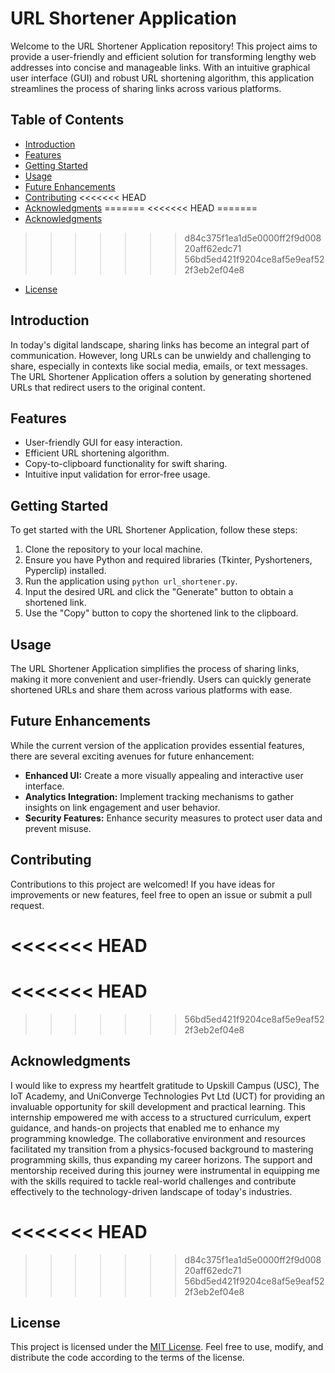 # URL Shortener Application

Welcome to the URL Shortener Application repository! This project aims to provide a user-friendly and efficient solution for transforming lengthy web addresses into concise and manageable links. With an intuitive graphical user interface (GUI) and robust URL shortening algorithm, this application streamlines the process of sharing links across various platforms.

## Table of Contents

- [Introduction](#introduction)
- [Features](#features)
- [Getting Started](#getting-started)
- [Usage](#usage)
- [Future Enhancements](#future-enhancements)
- [Contributing](#contributing)
<<<<<<< HEAD
- [Acknowledgments](#acknowledgments)
=======
<<<<<<< HEAD
=======
- [Acknowledgments](#acknowledgments)
>>>>>>> d84c375f1ea1d5e0000ff2f9d00820aff62edc71
>>>>>>> 56bd5ed421f9204ce8af5e9eaf522f3eb2ef04e8
- [License](#license)

## Introduction

In today's digital landscape, sharing links has become an integral part of communication. However, long URLs can be unwieldy and challenging to share, especially in contexts like social media, emails, or text messages. The URL Shortener Application offers a solution by generating shortened URLs that redirect users to the original content.

## Features

- User-friendly GUI for easy interaction.
- Efficient URL shortening algorithm.
- Copy-to-clipboard functionality for swift sharing.
- Intuitive input validation for error-free usage.

## Getting Started

To get started with the URL Shortener Application, follow these steps:

1. Clone the repository to your local machine.
2. Ensure you have Python and required libraries (Tkinter, Pyshorteners, Pyperclip) installed.
3. Run the application using `python url_shortener.py`.
4. Input the desired URL and click the "Generate" button to obtain a shortened link.
5. Use the "Copy" button to copy the shortened link to the clipboard.

## Usage

The URL Shortener Application simplifies the process of sharing links, making it more convenient and user-friendly. Users can quickly generate shortened URLs and share them across various platforms with ease.

## Future Enhancements

While the current version of the application provides essential features, there are several exciting avenues for future enhancement:

- **Enhanced UI:** Create a more visually appealing and interactive user interface.
- **Analytics Integration:** Implement tracking mechanisms to gather insights on link engagement and user behavior.
- **Security Features:** Enhance security measures to protect user data and prevent misuse.

## Contributing

Contributions to this project are welcomed! If you have ideas for improvements or new features, feel free to open an issue or submit a pull request.

<<<<<<< HEAD
=======
<<<<<<< HEAD
=======
>>>>>>> 56bd5ed421f9204ce8af5e9eaf522f3eb2ef04e8
## Acknowledgments

I would like to express my heartfelt gratitude to Upskill Campus (USC), The IoT Academy, and UniConverge Technologies Pvt Ltd (UCT) for providing an invaluable opportunity for skill development and practical learning. This internship empowered me with access to a structured curriculum, expert guidance, and hands-on projects that enabled me to enhance my programming knowledge. The collaborative environment and resources facilitated my transition from a physics-focused background to mastering programming skills, thus expanding my career horizons. The support and mentorship received during this journey were instrumental in equipping me with the skills required to tackle real-world challenges and contribute effectively to the technology-driven landscape of today's industries.

<<<<<<< HEAD
=======
>>>>>>> d84c375f1ea1d5e0000ff2f9d00820aff62edc71
>>>>>>> 56bd5ed421f9204ce8af5e9eaf522f3eb2ef04e8
## License

This project is licensed under the [MIT License](LICENSE). Feel free to use, modify, and distribute the code according to the terms of the license.